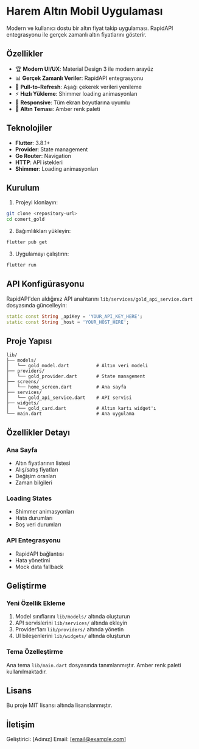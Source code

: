 # Harem Altın Mobil Uygulaması

Modern ve kullanıcı dostu bir altın fiyat takip uygulaması. RapidAPI entegrasyonu ile gerçek zamanlı altın fiyatlarını gösterir.

## Özellikler

- 🏆 **Modern UI/UX**: Material Design 3 ile modern arayüz
- 📊 **Gerçek Zamanlı Veriler**: RapidAPI entegrasyonu
- 🔄 **Pull-to-Refresh**: Aşağı çekerek verileri yenileme
- ⚡ **Hızlı Yükleme**: Shimmer loading animasyonları
- 📱 **Responsive**: Tüm ekran boyutlarına uyumlu
- 🎨 **Altın Teması**: Amber renk paleti

## Teknolojiler

- **Flutter**: 3.8.1+
- **Provider**: State management
- **Go Router**: Navigation
- **HTTP**: API istekleri
- **Shimmer**: Loading animasyonları

## Kurulum

1. Projeyi klonlayın:
```bash
git clone <repository-url>
cd comert_gold
```

2. Bağımlılıkları yükleyin:
```bash
flutter pub get
```

3. Uygulamayı çalıştırın:
```bash
flutter run
```

## API Konfigürasyonu

RapidAPI'den aldığınız API anahtarını `lib/services/gold_api_service.dart` dosyasında güncelleyin:

```dart
static const String _apiKey = 'YOUR_API_KEY_HERE';
static const String _host = 'YOUR_HOST_HERE';
```

## Proje Yapısı

```
lib/
├── models/
│   └── gold_model.dart          # Altın veri modeli
├── providers/
│   └── gold_provider.dart       # State management
├── screens/
│   └── home_screen.dart         # Ana sayfa
├── services/
│   └── gold_api_service.dart    # API servisi
├── widgets/
│   └── gold_card.dart           # Altın kartı widget'ı
└── main.dart                    # Ana uygulama
```

## Özellikler Detayı

### Ana Sayfa
- Altın fiyatlarının listesi
- Alış/satış fiyatları
- Değişim oranları
- Zaman bilgileri

### Loading States
- Shimmer animasyonları
- Hata durumları
- Boş veri durumları

### API Entegrasyonu
- RapidAPI bağlantısı
- Hata yönetimi
- Mock data fallback

## Geliştirme

### Yeni Özellik Ekleme
1. Model sınıflarını `lib/models/` altında oluşturun
2. API servislerini `lib/services/` altında ekleyin
3. Provider'ları `lib/providers/` altında yönetin
4. UI bileşenlerini `lib/widgets/` altında oluşturun

### Tema Özelleştirme
Ana tema `lib/main.dart` dosyasında tanımlanmıştır. Amber renk paleti kullanılmaktadır.

## Lisans

Bu proje MIT lisansı altında lisanslanmıştır.

## İletişim

Geliştirici: [Adınız]
Email: [email@example.com]
